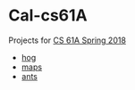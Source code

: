 # Cal-cs61A
Projects for [CS 61A Spring 2018](https://inst.eecs.berkeley.edu/~cs61a/sp18/)

- [hog](hog/doc/doc.html)
- [maps](maps/doc/doc.html)
- [ants](ants/doc/doc.html)
